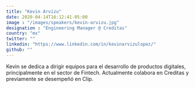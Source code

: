 ```yaml
---
title: "Kevin Arvizu"
date: 2020-04-14T16:12:41-05:00
image : "/images/speakers/kevin-arvizu.jpg"
designation : "Engineering Manager @ Creditas"
country: "mx"
twitter: ""
linkedin: "https://www.linkedin.com/in/kevinarvizulopez/"
github: ""
---
```


Kevin se dedica a dirigir equipos para el desarrollo de productos digitales, principalmente en el sector de Fintech. Actualmente colabora en Creditas y previamente se desempeñó en Clip.
